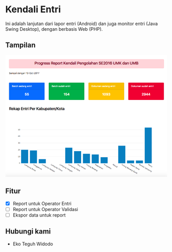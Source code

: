 # Kendali Entri
Ini adalah lanjutan dari lapor entri (Android) dan juga monitor entri (Java Swing Desktop), dengan berbasis Web (PHP).

## Tampilan
![alt text][screenshoot]

## Fitur

- [x] Report untuk Operator Entri
- [ ] Report untuk Operator Validasi
- [ ] Ekspor data untuk report

## Hubungi kami
- Eko Teguh Widodo

[screenshoot]: https://github.com/dekteguh/kendali-entri/raw/master/screenshoot.png "Contoh tampilan Progress Report"
